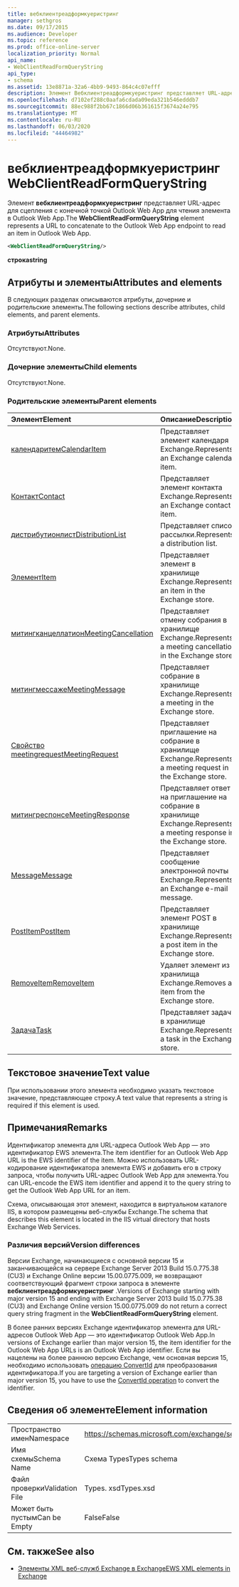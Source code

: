 ```yaml
---
title: вебклиентреадформкуеристринг
manager: sethgros
ms.date: 09/17/2015
ms.audience: Developer
ms.topic: reference
ms.prod: office-online-server
localization_priority: Normal
api_name:
- WebClientReadFormQueryString
api_type:
- schema
ms.assetid: 13e8871a-32a6-4bb9-9493-864c4c07efff
description: Элемент Вебклиентреадформкуеристринг представляет URL-адрес для сцепления с конечной точкой Outlook Web App для чтения элемента в Outlook Web App.
ms.openlocfilehash: d7102ef288c0aafa6cdada09eda321b546edddb7
ms.sourcegitcommit: 88ec988f2bb67c1866d06b361615f3674a24e795
ms.translationtype: MT
ms.contentlocale: ru-RU
ms.lasthandoff: 06/03/2020
ms.locfileid: "44464982"
---
```

# <a name="webclientreadformquerystring"></a><span data-ttu-id="b06a8-103">вебклиентреадформкуеристринг</span><span class="sxs-lookup"><span data-stu-id="b06a8-103">WebClientReadFormQueryString</span></span>

<span data-ttu-id="b06a8-104">Элемент **вебклиентреадформкуеристринг** представляет URL-адрес для сцепления с конечной точкой Outlook Web App для чтения элемента в Outlook Web App.</span><span class="sxs-lookup"><span data-stu-id="b06a8-104">The **WebClientReadFormQueryString** element represents a URL to concatenate to the Outlook Web App endpoint to read an item in Outlook Web App.</span></span> 
  
```XML
<WebClientReadFormQueryString/>
```

 <span data-ttu-id="b06a8-105">**строка**</span><span class="sxs-lookup"><span data-stu-id="b06a8-105">**string**</span></span>
## <a name="attributes-and-elements"></a><span data-ttu-id="b06a8-106">Атрибуты и элементы</span><span class="sxs-lookup"><span data-stu-id="b06a8-106">Attributes and elements</span></span>

<span data-ttu-id="b06a8-107">В следующих разделах описываются атрибуты, дочерние и родительские элементы.</span><span class="sxs-lookup"><span data-stu-id="b06a8-107">The following sections describe attributes, child elements, and parent elements.</span></span>
  
### <a name="attributes"></a><span data-ttu-id="b06a8-108">Атрибуты</span><span class="sxs-lookup"><span data-stu-id="b06a8-108">Attributes</span></span>

<span data-ttu-id="b06a8-109">Отсутствуют.</span><span class="sxs-lookup"><span data-stu-id="b06a8-109">None.</span></span>
  
### <a name="child-elements"></a><span data-ttu-id="b06a8-110">Дочерние элементы</span><span class="sxs-lookup"><span data-stu-id="b06a8-110">Child elements</span></span>

<span data-ttu-id="b06a8-111">Отсутствуют.</span><span class="sxs-lookup"><span data-stu-id="b06a8-111">None.</span></span>
  
### <a name="parent-elements"></a><span data-ttu-id="b06a8-112">Родительские элементы</span><span class="sxs-lookup"><span data-stu-id="b06a8-112">Parent elements</span></span>

|<span data-ttu-id="b06a8-113">**Элемент**</span><span class="sxs-lookup"><span data-stu-id="b06a8-113">**Element**</span></span>|<span data-ttu-id="b06a8-114">**Описание**</span><span class="sxs-lookup"><span data-stu-id="b06a8-114">**Description**</span></span>|
|:-----|:-----|
|[<span data-ttu-id="b06a8-115">календаритем</span><span class="sxs-lookup"><span data-stu-id="b06a8-115">CalendarItem</span></span>](calendaritem.md) <br/> |<span data-ttu-id="b06a8-116">Представляет элемент календаря Exchange.</span><span class="sxs-lookup"><span data-stu-id="b06a8-116">Represents an Exchange calendar item.</span></span>  <br/> |
|[<span data-ttu-id="b06a8-117">Контакт</span><span class="sxs-lookup"><span data-stu-id="b06a8-117">Contact</span></span>](contact.md) <br/> |<span data-ttu-id="b06a8-118">Представляет элемент контакта Exchange.</span><span class="sxs-lookup"><span data-stu-id="b06a8-118">Represents an Exchange contact item.</span></span>  <br/> |
|[<span data-ttu-id="b06a8-119">дистрибутионлист</span><span class="sxs-lookup"><span data-stu-id="b06a8-119">DistributionList</span></span>](distributionlist.md) <br/> |<span data-ttu-id="b06a8-120">Представляет список рассылки.</span><span class="sxs-lookup"><span data-stu-id="b06a8-120">Represents a distribution list.</span></span>  <br/> |
|[<span data-ttu-id="b06a8-121">Элемент</span><span class="sxs-lookup"><span data-stu-id="b06a8-121">Item</span></span>](item.md) <br/> |<span data-ttu-id="b06a8-122">Представляет элемент в хранилище Exchange.</span><span class="sxs-lookup"><span data-stu-id="b06a8-122">Represents an item in the Exchange store.</span></span>  <br/> |
|[<span data-ttu-id="b06a8-123">митингканцеллатион</span><span class="sxs-lookup"><span data-stu-id="b06a8-123">MeetingCancellation</span></span>](meetingcancellation.md) <br/> |<span data-ttu-id="b06a8-124">Представляет отмену собрания в хранилище Exchange.</span><span class="sxs-lookup"><span data-stu-id="b06a8-124">Represents a meeting cancellation in the Exchange store.</span></span>  <br/> |
|[<span data-ttu-id="b06a8-125">митингмессаже</span><span class="sxs-lookup"><span data-stu-id="b06a8-125">MeetingMessage</span></span>](meetingmessage.md) <br/> |<span data-ttu-id="b06a8-126">Представляет собрание в хранилище Exchange.</span><span class="sxs-lookup"><span data-stu-id="b06a8-126">Represents a meeting in the Exchange store.</span></span>  <br/> |
|[<span data-ttu-id="b06a8-127">Свойство meetingrequest</span><span class="sxs-lookup"><span data-stu-id="b06a8-127">MeetingRequest</span></span>](meetingrequest.md) <br/> |<span data-ttu-id="b06a8-128">Представляет приглашение на собрание в хранилище Exchange.</span><span class="sxs-lookup"><span data-stu-id="b06a8-128">Represents a meeting request in the Exchange store.</span></span>  <br/> |
|[<span data-ttu-id="b06a8-129">митингреспонсе</span><span class="sxs-lookup"><span data-stu-id="b06a8-129">MeetingResponse</span></span>](meetingresponse.md) <br/> |<span data-ttu-id="b06a8-130">Представляет ответ на приглашение на собрание в хранилище Exchange.</span><span class="sxs-lookup"><span data-stu-id="b06a8-130">Represents a meeting response in the Exchange store.</span></span>  <br/> |
|[<span data-ttu-id="b06a8-131">Message</span><span class="sxs-lookup"><span data-stu-id="b06a8-131">Message</span></span>](message-ex15websvcsotherref.md) <br/> |<span data-ttu-id="b06a8-132">Представляет сообщение электронной почты Exchange.</span><span class="sxs-lookup"><span data-stu-id="b06a8-132">Represents an Exchange e-mail message.</span></span>  <br/> |
|[<span data-ttu-id="b06a8-133">PostItem</span><span class="sxs-lookup"><span data-stu-id="b06a8-133">PostItem</span></span>](postitem.md) <br/> |<span data-ttu-id="b06a8-134">Представляет элемент POST в хранилище Exchange.</span><span class="sxs-lookup"><span data-stu-id="b06a8-134">Represents a post item in the Exchange store.</span></span>  <br/> |
|[<span data-ttu-id="b06a8-135">RemoveItem</span><span class="sxs-lookup"><span data-stu-id="b06a8-135">RemoveItem</span></span>](removeitem.md) <br/> |<span data-ttu-id="b06a8-136">Удаляет элемент из хранилища Exchange.</span><span class="sxs-lookup"><span data-stu-id="b06a8-136">Removes an item from the Exchange store.</span></span>  <br/> |
|[<span data-ttu-id="b06a8-137">Задача</span><span class="sxs-lookup"><span data-stu-id="b06a8-137">Task</span></span>](task.md) <br/> |<span data-ttu-id="b06a8-138">Представляет задачу в хранилище Exchange.</span><span class="sxs-lookup"><span data-stu-id="b06a8-138">Represents a task in the Exchange store.</span></span>  <br/> |
   
## <a name="text-value"></a><span data-ttu-id="b06a8-139">Текстовое значение</span><span class="sxs-lookup"><span data-stu-id="b06a8-139">Text value</span></span>

<span data-ttu-id="b06a8-140">При использовании этого элемента необходимо указать текстовое значение, представляющее строку.</span><span class="sxs-lookup"><span data-stu-id="b06a8-140">A text value that represents a string is required if this element is used.</span></span>
  
## <a name="remarks"></a><span data-ttu-id="b06a8-141">Примечания</span><span class="sxs-lookup"><span data-stu-id="b06a8-141">Remarks</span></span>

<span data-ttu-id="b06a8-142">Идентификатор элемента для URL-адреса Outlook Web App — это идентификатор EWS элемента.</span><span class="sxs-lookup"><span data-stu-id="b06a8-142">The item identifier for an Outlook Web App URL is the EWS identifier of the item.</span></span> <span data-ttu-id="b06a8-143">Можно использовать URL-кодирование идентификатора элемента EWS и добавить его в строку запроса, чтобы получить URL-адрес Outlook Web App для элемента.</span><span class="sxs-lookup"><span data-stu-id="b06a8-143">You can URL-encode the EWS item identifier and append it to the query string to get the Outlook Web App URL for an item.</span></span>
  
<span data-ttu-id="b06a8-144">Схема, описывающая этот элемент, находится в виртуальном каталоге IIS, в котором размещены веб-службы Exchange.</span><span class="sxs-lookup"><span data-stu-id="b06a8-144">The schema that describes this element is located in the IIS virtual directory that hosts Exchange Web Services.</span></span>
  
### <a name="version-differences"></a><span data-ttu-id="b06a8-145">Различия версий</span><span class="sxs-lookup"><span data-stu-id="b06a8-145">Version differences</span></span>

<span data-ttu-id="b06a8-146">Версии Exchange, начинающиеся с основной версии 15 и заканчивающейся на сервере Exchange Server 2013 Build 15.0.775.38 (CU3) и Exchange Online версии 15.00.0775.009, не возвращают соответствующий фрагмент строки запроса в элементе **вебклиентреадформкуеристринг** .</span><span class="sxs-lookup"><span data-stu-id="b06a8-146">Versions of Exchange starting with major version 15 and ending with Exchange Server 2013 build 15.0.775.38 (CU3) and Exchange Online version 15.00.0775.009 do not return a correct query string fragment in the **WebClientReadFormQueryString** element.</span></span> 
  
<span data-ttu-id="b06a8-147">В более ранних версиях Exchange идентификатор элемента для URL-адресов Outlook Web App — это идентификатор Outlook Web App.</span><span class="sxs-lookup"><span data-stu-id="b06a8-147">In versions of Exchange earlier than major version 15, the item identifier for the Outlook Web App URLs is an Outlook Web App identifier.</span></span> <span data-ttu-id="b06a8-148">Если вы нацелены на более раннюю версию Exchange, чем основная версия 15, необходимо использовать [операцию ConvertId](convertid-operation.md) для преобразования идентификатора.</span><span class="sxs-lookup"><span data-stu-id="b06a8-148">If you are targeting a version of Exchange earlier than major version 15, you have to use the [ConvertId operation](convertid-operation.md) to convert the identifier.</span></span> 
  
## <a name="element-information"></a><span data-ttu-id="b06a8-149">Сведения об элементе</span><span class="sxs-lookup"><span data-stu-id="b06a8-149">Element information</span></span>

|||
|:-----|:-----|
|<span data-ttu-id="b06a8-150">Пространство имен</span><span class="sxs-lookup"><span data-stu-id="b06a8-150">Namespace</span></span>  <br/> |https://schemas.microsoft.com/exchange/services/2006/types  <br/> |
|<span data-ttu-id="b06a8-151">Имя схемы</span><span class="sxs-lookup"><span data-stu-id="b06a8-151">Schema Name</span></span>  <br/> |<span data-ttu-id="b06a8-152">Схема Types</span><span class="sxs-lookup"><span data-stu-id="b06a8-152">Types schema</span></span>  <br/> |
|<span data-ttu-id="b06a8-153">Файл проверки</span><span class="sxs-lookup"><span data-stu-id="b06a8-153">Validation File</span></span>  <br/> |<span data-ttu-id="b06a8-154">Types. xsd</span><span class="sxs-lookup"><span data-stu-id="b06a8-154">Types.xsd</span></span>  <br/> |
|<span data-ttu-id="b06a8-155">Может быть пустым</span><span class="sxs-lookup"><span data-stu-id="b06a8-155">Can be Empty</span></span>  <br/> |<span data-ttu-id="b06a8-156">False</span><span class="sxs-lookup"><span data-stu-id="b06a8-156">False</span></span>  <br/> |
   
## <a name="see-also"></a><span data-ttu-id="b06a8-157">См. также</span><span class="sxs-lookup"><span data-stu-id="b06a8-157">See also</span></span>



- [<span data-ttu-id="b06a8-158">Элементы XML веб-служб Exchange в Exchange</span><span class="sxs-lookup"><span data-stu-id="b06a8-158">EWS XML elements in Exchange</span></span>](ews-xml-elements-in-exchange.md)


